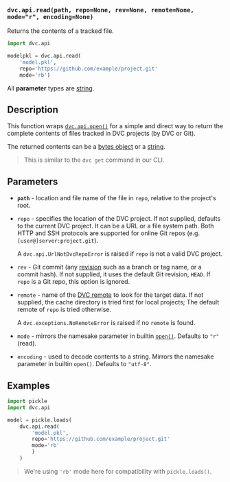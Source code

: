 ### `dvc.api.read(path, repo=None, rev=None, remote=None, mode="r", encoding=None)`

Returns the contents of a tracked file.

```py
import dvc.api

modelpkl = dvc.api.read(
    'model.pkl',
    repo='https://github.com/example/project.git'
    mode='rb')
```

All **parameter** types are
[string](https://docs.python.org/3/library/stdtypes.html#text-sequence-type-str).

## Description

This function wraps [`dvc.api.open()`](/doc/api-reference/open) for a simple and
direct way to return the complete contents of files tracked in <abbr>DVC
projects</abbr> (by DVC or Git).

The returned contents can be a
[bytes object](https://docs.python.org/3/glossary.html#term-bytes-like-object)
or a
[string](https://docs.python.org/3/library/stdtypes.html#text-sequence-type-str).

> This is similar to the `dvc get` command in our CLI.

## Parameters

- **`path`** - location and file name of the file in `repo`, relative to the
  project's root.

- `repo` - specifies the location of the DVC project. If not supplied, defaults
  to the current DVC project. It can be a URL or a file system path. Both HTTP
  and SSH protocols are supported for online Git repos (e.g.
  `[user@]server:project.git`).

  A `dvc.api.UrlNotDvcRepoError` is raised if `repo` is not a valid DVC project.

- `rev` - Git commit (any [revision](https://git-scm.com/docs/revisions) such as
  a branch or tag name, or a commit hash). If not supplied, it uses the default
  Git revision, `HEAD`. If `repo` is a Git repo, this option is ignored.

- `remote` - name of the [DVC remote](/doc/command-reference/remote) to look for
  the target data. If not supplied, the cache directory is tried first for local
  projects; The default remote of `repo` is tried otherwise.

  A `dvc.exceptions.NoRemoteError` is raised if no `remote` is found.

- `mode` - mirrors the namesake parameter in builtin
  [`open()`](https://docs.python.org/3/library/functions.html#open). Defaults to
  `"r"` (read).

- `encoding` - used to decode contents to a string. Mirrors the namesake
  parameter in builtin `open()`. Defaults to `"utf-8"`.

## Examples

```py
import pickle
import dvc.api

model = pickle.loads(
    dvc.api.read(
        'model.pkl',
        repo='https://github.com/example/project.git'
        mode='rb'
        )
    )
```

> We're using `'rb'` mode here for compatibility with `pickle.loads()`.
